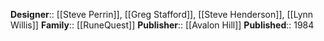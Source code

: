 **Designer**:: [[Steve Perrin]], [[Greg Stafford]], [[Steve Henderson]], [[Lynn Willis]]
**Family**:: [[RuneQuest]]
**Publisher**:: [[Avalon Hill]]
**Published**:: 1984


